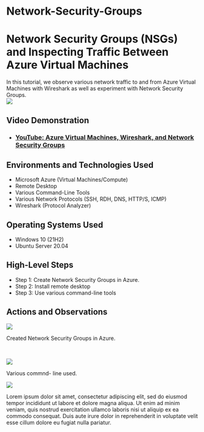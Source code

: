 # Network-Security-Groups
<p align="center">
<![image]
img src="https://i.imgur.com/Ua7udoS.png" alt="Traffic Examination"/>
</p>

<h1>Network Security Groups (NSGs) and Inspecting Traffic Between Azure Virtual Machines</h1>
In this tutorial, we observe various network traffic to and from Azure Virtual Machines with Wireshark as well as experiment with Network Security Groups. <br />

<img src="https://github.com/L3Renee/Network-Security-Groups/assets/147538608/e727ac8d-299f-4308-bc11-dd17df0de3f7"/> 


<h2>Video Demonstration</h2>

- ### [YouTube: Azure Virtual Machines, Wireshark, and Network Security Groups](https://youtu.be/O3ISo0YCi5Q)

<h2>Environments and Technologies Used</h2>

- Microsoft Azure (Virtual Machines/Compute)
- Remote Desktop
- Various Command-Line Tools
- Various Network Protocols (SSH, RDH, DNS, HTTP/S, ICMP)
- Wireshark (Protocol Analyzer)

<h2>Operating Systems Used </h2>

- Windows 10 (21H2)
- Ubuntu Server 20.04

<h2>High-Level Steps</h2>

- Step 1: Create Network Security Groups in Azure.
- Step 2: Install remote desktop
- Step 3: Use various command-line tools
  

<h2>Actions and Observations</h2>
<p>
 
<img src="https://github.com/L3Renee/Network-Security-Groups/assets/147538608/ca7004df-6304-425a-b6d1-20222e2071d6"/> 

</p>
<p>
Created Network Security Groups in Azure. 
</p>
<br />

<p>
<img src="https://github.com/L3Renee/Network-Security-Groups/assets/147538608/f45f185b-77d8-4a2a-b793-7f835d171519"/>

</p>
<p>
Various commnd- line used. 
<br />

<p>
<img src=
</p>
<p>
Lorem ipsum dolor sit amet, consectetur adipiscing elit, sed do eiusmod tempor incididunt ut labore et dolore magna aliqua. Ut enim ad minim veniam, quis nostrud exercitation ullamco laboris nisi ut aliquip ex ea commodo consequat. Duis aute irure dolor in reprehenderit in voluptate velit esse cillum dolore eu fugiat nulla pariatur.
</p>
<br />
